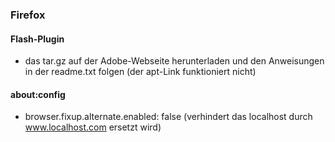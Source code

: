 ### Firefox

#### Flash-Plugin

- das tar.gz auf der Adobe-Webseite herunterladen und den Anweisungen in der readme.txt folgen (der apt-Link funktioniert nicht)

#### about:config

- browser.fixup.alternate.enabled: false (verhindert das  localhost durch www.localhost.com ersetzt wird)
